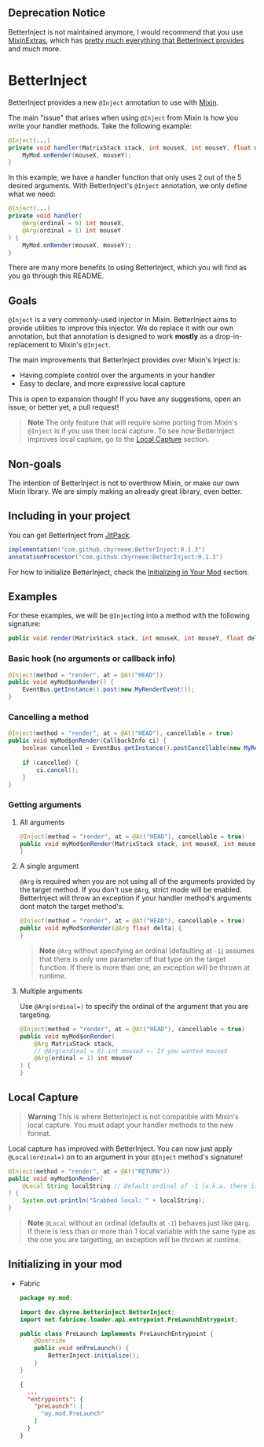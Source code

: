 ## Deprecation Notice

BetterInject is not maintained anymore, I would recommend that you use [MixinExtras](https://github.com/LlamaLad7/MixinExtras), which has [pretty much everything that BetterInject provides](https://github.com/LlamaLad7/MixinExtras/wiki/Local) and much more.

# BetterInject

BetterInject provides a new `@Inject` annotation to use with [Mixin](https://github.com/SpongePowered/Mixin/).

The main "issue" that arises when using `@Inject` from Mixin is how you write your handler methods. Take the following example:
```java
@Inject(...)
private void handler(MatrixStack stack, int mouseX, int mouseY, float delta, CallbackInfo ci) {
    MyMod.onRender(mouseX, mouseY);
}
```

In this example, we have a handler function that only uses 2 out of the 5 desired arguments. With BetterInject's `@Inject` annotation, we only define what we need:

```java
@Inject(...)
private void handler(
    @Arg(ordinal = 0) int mouseX, 
    @Arg(ordinal = 1) int mouseY
) {
    MyMod.onRender(mouseX, mouseY);
}
```

There are many more benefits to using BetterInject, which you will find as you go through this README.

## Goals

`@Inject` is a very commonly-used injector in Mixin. BetterInject aims to provide utilities to improve this injector. We do replace it with our own annotation, but that annotation is designed to work **mostly** as a drop-in-replacement to Mixin's `@Inject`.

The main improvements that BetterInject provides over Mixin's Inject is:
- Having complete control over the arguments in your handler
- Easy to declare, and more expressive local capture

This is open to expansion though! If you have any suggestions, open an issue, or better yet, a pull request!

> **Note**
> The only feature that will require some porting from Mixin's `@Inject` is if you use their local capture. To see how BetterInject improves local capture, go to the [Local Capture](#local-capture) section.

## Non-goals

The intention of BetterInject is not to overthrow Mixin, or make our own Mixin library. We are simply making an already great library, even better.

## Including in your project

You can get BetterInject from [JitPack](https://jitpack.io).

```groovy
implementation("com.github.cbyrneee:BetterInject:0.1.3")
annotationProcessor("com.github.cbyrneee:BetterInject:0.1.3")
```

For how to initialize BetterInject, check the [Initializing in Your Mod](#initializing-in-your-mod) section.

## Examples

For these examples, we will be `@Inject`ing into a method with the following signature:

```java
public void render(MatrixStack stack, int mouseX, int mouseY, float delta)
```

### Basic hook (no arguments or callback info)

```java
@Inject(method = "render", at = @At("HEAD"))
public void myMod$onRender() {
    EventBus.getInstance().post(new MyRenderEvent());
}
```

### Cancelling a method

```java
@Inject(method = "render", at = @At("HEAD"), cancellable = true)
public void myMod$onRender(CallbackInfo ci) {
    boolean cancelled = EventBus.getInstance().postCancellable(new MyRenderEvent());
    
    if (cancelled) {
        ci.cancel();
    }
}
```

### Getting arguments

1. All arguments

    ```java
    @Inject(method = "render", at = @At("HEAD"), cancellable = true)
    public void myMod$onRender(MatrixStack stack, int mouseX, int mouseY, float delta) {
    }
    ```

2. A single argument

   `@Arg` is required when you are not using all of the arguments provided by the target method. If you don't
   use `@Arg`, strict mode will be enabled. BetterInject will throw an exception if your handler method's arguments dont
   match the target method's.

    ```java
    @Inject(method = "render", at = @At("HEAD"), cancellable = true)
    public void myMod$onRender(@Arg float delta) {
    }
    ```

   > **Note**
   > `@Arg` without specifying an ordinal (defaulting at `-1`) assumes that there is only one parameter of that type on the target function. If there is
   more than one, an exception will be thrown at runtime.

3. Multiple arguments

   Use `@Arg(ordinal=)` to specify the ordinal of the argument that you are targeting.

    ```java
    @Inject(method = "render", at = @At("HEAD"), cancellable = true)
    public void myMod$onRender(
        @Arg MatrixStack stack,
        // @Arg(ordinal = 0) int mouseX <- If you wanted mouseX
        @Arg(ordinal = 1) int mouseY
    ) {
    }
    ```

## Local Capture

> **Warning**
> This is where BetterInject is not compatible with Mixin's local capture. You must adapt your handler methods to the new format.

Local capture has improved with BetterInject.
You can now just apply `@Local(ordinal=)` on to an argument in your `@Inject` method's signature!

```java
@Inject(method = "render", at = @At("RETURN"))
public void myMod$onRender(
    @Local String localString // Default ordinal of -1 (a.k.a. there is only one String in the local variables of this target)
) {
    System.out.println("Grabbed local: " + localString);
}
```

> **Note**
> `@Local` without an ordinal (defaults at `-1`) behaves just like `@Arg`. If there is less than or more than 1 local variable with the same type as the one you are targetting, an exception will be thrown at runtime.

## Initializing in your mod

* Fabric
    ```java
    package my.mod;
    
    import dev.cbyrne.betterinject.BetterInject;
    import net.fabricmc.loader.api.entrypoint.PreLaunchEntrypoint;
  
    public class PreLaunch implements PreLaunchEntrypoint {
        @Override
        public void onPreLaunch() {
            BetterInject.initialize();
        }
    }
    ```

    ```json
    {
      ...
      "entrypoints": {
        "preLaunch": [
          "my.mod.PreLaunch"
        ]
      }
    }
    ```
